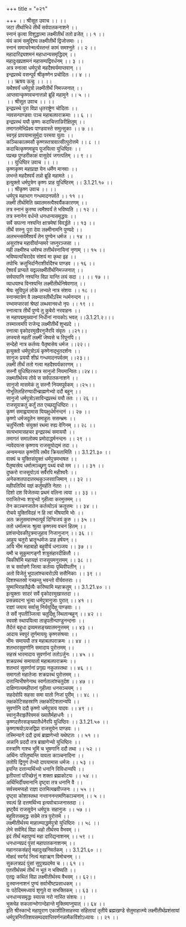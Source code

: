 +++
title = "०२१"

+++
।। श्रीसूत उवाच ।। ।।  
जटा तीर्थाभिधे तीर्थे सर्वपातकनाशने ।।  
स्नानं कृत्वा विशुद्धात्मा लक्ष्मीतीर्थं ततो व्रजेत् ।। १ ।।  
यंयं कामं समुद्दिश्य लक्ष्मीतीर्थे द्विजोत्तमाः ।।  
स्नानं समाचरेन्मर्त्यस्तन्तं कामं समश्नुते ।। २ ।।  
महादारिद्र्यशमनं महाधान्यसमृद्धिदम् ।।  
महादुःखप्रशमनं महासम्पद्विवर्धनम् ।। ३ ।।  
अत्र स्नात्वा धर्मपुत्रो महदैश्वर्यमाप्तवान् ।।  
इन्द्रप्रस्थे वसन्पूर्वं श्रीकृष्णेन प्रचोदितः ।। ४ ।।  
।। ऋषय ऊचुः ।। ।।  
यथैश्वर्यं धर्मपुत्रो लक्ष्मीतीर्थे निमज्जनात् ।।  
आप्तवान्कृष्णवचनात्तन्नो ब्रूहि महामुने ।। ५ ।।  
।। श्रीसूत उवाच ।। ।।  
इन्द्रप्रस्थे पुरा विप्रा धृतराष्ट्रेण चोदिताः ।।  
न्यवसन्पाण्डवाः पञ्च महाबलपराक्रमाः ।। ६ ।।  
इन्द्रप्रस्थं ययौ कृष्णः कदाचित्तान्निरीक्षितुम् ।।  
तमागतमेभिप्रेक्ष्य पाण्डवास्ते समुत्सुकाः ।। ७ ।।  
स्वगृहं प्रापयामासुर्मुदा परमया युताः ।।  
कञ्चित्कालमसौ कृष्णस्तत्रावात्सीत्पुरोत्तमे ।। ८ ।।  
कदाचित्कृष्णमाहूय पूजयित्वा युधिष्ठिरः ।।  
पप्रच्छ पुण्डरीकाक्षं वासुदेवं जगत्पतिम् ।। ९ ।।  
।। युधिष्ठिर उवाच ।। ।।  
कृष्णकृष्ण महाप्राज्ञ येन धर्मेण मानवाः ।।  
लभन्ते महदैश्वर्यं तन्नो ब्रूहि महामते ।।  
इत्युक्तो धर्मपुत्रेण कृष्णः प्राह युधिष्ठिरम् ।। 3.1.21.१० ।।  
।। श्रीकृष्ण उवाच ।। ।।  
धर्मपुत्र महाभाग गन्धमादनपर्वते ।। ११ ।।  
लक्ष्मी तीर्थमिति ख्यातमस्त्यैश्वर्यैककारणम् ।।  
तत्र स्नानं कुरुष्व त्वमैश्वर्यं ते भविष्यति ।। १२ ।।  
तत्र स्नानेन वर्धन्ते धनधान्यसमृद्धयः ।।  
सर्वे सपत्ना नश्यन्ति क्षात्रमेषां विवर्द्धते ।। १३ ।।  
तीर्थे सस्नुः पुरा देवा लक्ष्मीनामनि पुण्यदे ।।  
अलभन्त्सर्वमैश्वर्यं तेन पुण्येन धर्मज ।। १४ ।।  
असुरांश्च महावीर्यान्समरे जघ्नुरञ्जसा ।।  
मही लक्ष्मीश्च धर्मश्च तत्तीर्थस्नायिनां नृणाम् ।। १५ ।।  
भविष्यत्यचिरादेव संशयं मा कृथा इह ।।  
तपोभिः क्रतुभिर्दानैराशीर्वादैश्च पाण्डव ।। १६ ।।  
ऐश्वर्यं प्राप्यते यद्वल्लक्ष्मीतीर्थनिमज्जनात् ।।  
सर्वपापानि नश्यन्ति विप्रा यान्ति लयं सदा ।। ।। १७ ।।  
व्याधयश्च विनश्यन्ति लक्ष्मीतीर्थनिषेवणात् ।।  
श्रेयः सुविपुलं लोके लभ्यते नात्र संशयः ।। १८ ।।  
स्नानमात्रेण वै लक्ष्म्यास्तीर्थेऽस्मि न्धर्मनन्दन ।।  
रम्भामप्सरसां श्रेष्ठां लब्धवानवधो नृपः ।। १९ ।।  
स्नात्वात्र तीर्थे पुण्ये तु कुबेरो नरवाहनः ।।  
स महापद्ममुख्यानां निधीनां नायकोऽ भवत् ।।3.1.21.२।।।  
तस्मात्त्वमपि राजेन्द्र लक्ष्मीतीर्थे शुभप्रदे ।।  
स्नात्वा वृकोदरमुखैरनुजैरपि संवृतः ।।२१।।  
लप्स्यसे महतीं लक्ष्मीं जेष्यसे च रिपूनपि।।  
सन्देहो नात्र कर्तव्यः पैतृष्वसेय धर्मज ।।२२।।  
इत्युक्तो धर्मपुत्रोऽयं कृष्णेनाद्भुतदर्शनः ।।  
सानुजः प्रययौ शीघ्रं गन्धमादनपर्वतम् ।।२३।।  
लक्ष्मी तीर्थं ततो गत्वा महदैश्वर्यकारणम् ।।  
सस्नौ युधिष्ठिरस्तत्र सानुजो नियमान्वितः।।२४।।  
लक्ष्मतीर्थस्य तोये स सर्वपातकनाशने ।।  
सानुजो मासमेकं तु सस्नौ नियमपूर्वकम् ।।२५।।  
गोभूतिलहिरण्यादीन्ब्राह्मणेभ्यो ददौ बहून् ।।  
सानुजो धर्मपुत्रोऽसाविन्द्रप्रस्थं ययौ ततः ।। २६ ।।  
राजसूयक्रतुं कर्तुं तत एच्छद्युधिष्ठिरः ।।  
कृष्णं समाह्वयामास यियक्षुर्धर्मनन्दनं ।। २७ ।।  
कृष्णो धर्मजदूतेन समाहूतः ससम्भ्रमः ।।  
चतुर्भिरश्वैः संयुक्तं रथमा रुह्य वेगिनम् ।। २८ ।।  
सत्यभामासहचर इन्द्रप्रस्थं समाययौ ।।  
तमागतं समालोक्य प्रमोदाद्धर्मनन्दनः ।। २९ ।।  
न्यवेदयत्स कृष्णाय राजसूयोद्यमं तदा ।।  
अन्वमन्यत कृष्णोपि तथैव क्रियतामिति ।। 3.1.21.३० ।।  
वाक्यं च युक्तिसंयुक्तं धर्मपुत्रमभाषत ।।  
पैतृष्वस्रेय धर्मात्मञ्च्छृणु पथ्यं वचो मम ।। ।। ३१ ।।  
दुष्करो राजसूयोऽयं सर्वैरपि महीश्वरैः ।।  
अनेकशतपादातरथकुञ्जरवाजिमान् ।। ३२ ।।  
महीपतिरिमं यज्ञं कर्तुमर्हति नेतरः ।।  
दिशो दश विजेतव्या प्रथमं वलिना त्वया ।। ३३ ।।  
पराजितेभ्यः शत्रुभ्यो गृहीत्वा करमुत्तमम् ।।  
तेन काञ्चनजातेन कर्तव्योऽयं क्रतूत्तमः ।। ३४ ।।  
रोचये युक्तिविदहं न हि त्वां भीषयामि भोः ।।  
अतः क्रतुसमारम्भात्पूर्वं दिग्विजयं कुरु ।। ३५ ।।  
ततो धर्मात्मजः श्रुत्वा कृष्णस्य वचनं हितम् ।।  
प्रशंसन्देवकीपुत्रमाजुहाव निजानुजान् ।। ३६ ।।  
आहूय चतुरो भ्रातॄन्धर्मजः प्राह हर्षयन् ।।  
अयि भीम महाबाहो बहुवीर्य धनञ्जय ।। ३७ ।।  
यमौ च सुकुमागङ्गौ शत्रुसंहारदीक्षितौ ।।  
चिकीर्षामि महायज्ञं राजसूयमनुत्तमम् ।। ३८ ।।  
स च सर्वान्रणे जित्वा कर्तव्यः पृथिवीपतीन् ।।  
अतो विजेतुं भूपालांश्चत्वरोऽपि ससैनिकाः ।। ३९ ।।  
दिशश्चतस्रो गच्छन्तु भवन्तो वीर्यवत्तराः ।।  
युष्माभिराहतैर्द्रव्यैः करिष्यामि महाक्रतुम् ।। 3.1.21.४० ।।  
इत्युक्ताः सादरं सर्वे वृकोदरमुखास्तदा ।।  
प्रसन्नवदना भूत्वा धर्मपुत्रानुजाः पुरात् ।। ४१ ।।  
राज्ञां जयाय सर्वासु निर्ययुर्दिक्षु पाण्डवाः ।।  
ते सर्वे नृपतीञ्जित्वा चतुर्दिक्षु स्थितान्बहून् ।। ४२ ।।  
स्ववशे स्थापयित्वा तान्नृपतीन्पाण्डुनन्दनाः ।।  
तैर्दत्तं बहुधा द्रव्यमसङ्ख्यातमनुत्तमम् ।। ४३ ।।  
आदाय स्वपुरं तूर्णमाययुः कृष्णसंश्रयाः ।।  
भीमः समाययौ तत्र महाबलपराक्रमः ।। ४४ ।।  
शतभारसुवर्णानि समादाय पुरोत्तमम् ।।  
सहस्रं भारमादाय सुवर्णानां ततोऽर्जुनः ।। ४५ ।।  
शक्रप्रस्थं समायातो महाबलपराक्रमः ।।  
शतभारं सुवर्णानां प्रगृह्य नकुलस्तथा ।। ४६ ।।  
समागतो महातेजाः शक्रप्रस्थं पुरोत्तमम् ।।  
दत्तान्विभीषणेनाथ स्वर्णतालांश्चतुर्दश ।। ४७ ।।  
दाक्षिणात्यमहीपानां गृहीत्वा धनसञ्चयम् ।।  
सहदेवोपि सहसा समा यातो निजां पुरीम् ।। ४८ ।।  
लक्षकोटिसहस्राणि लक्षकोटिशतान्यपि ।।  
सुवर्णानि ददौ कृष्णो धर्मपुत्राय यादवः ।। ४९ ।।  
स्वानुजैराहृतैरेवमसं ख्यातैर्महाधनैः ।।  
कृष्णदत्तैरसङ्ख्यातैर्धनैरपि युधिष्ठिरः ।। 3.1.21.५० ।।  
कृष्णाश्रयोऽयजद्विप्रा राजसूयेन पाण्डवः ।।  
तस्मिन्यागे ददौ द्रव्यं ब्राह्मणेभ्यो यथेष्टतः ।। ५१ ।।  
अन्नानि प्रददौ तत्र ब्राह्मणेभ्यो युधिष्ठिरः ।।  
वस्त्राणि गाश्च भूमिं च भूषणानि ददौ तथा ।। ५२ ।।  
अर्थिनः परितुष्यन्ति यावता काञ्चनादिना ।।  
ततोपि द्विगुणं तेभ्यो दापयामास धर्मजः ।। ५३ ।।  
इयन्ति दत्तान्यर्थिभ्यो धनानि विविधान्यपि ।।  
इतीयत्तां परिच्छेत्तुं न शक्ता ब्रह्मकोटयः ।। ५४ ।।  
अर्थिभिर्दीयमानानि दृष्ट्वा तत्र धनानि वै ।।  
सर्वस्वमप्यहो राज्ञा दत्तमित्यब्रवीज्जनः ।। ५५ ।।  
दृष्ट्वा कोशास्तथा नन्ताननन्तमणिकाञ्चनान् ।। ५ ।।  
स्वल्पं हि दत्तमर्थिभ्य इत्यवोचञ्जनास्तदा ।।  
इष्ट्वैवं राजसूयेन धर्मपुत्रः सहानुजः ।। ५७ ।।  
बहुवित्तसमृद्धः सन्रेमे तत्र पुरोत्तमे ।।  
लक्ष्मीतीर्थस्य माहात्म्याद्धर्मपुत्रो युधिष्ठिरः ।। ५८ ।।  
लेभे सर्वमिदं विप्रा अहो तीर्थस्य वैभवम् ।।  
इदं तीर्थं महापुण्यं महा दारिद्यनाशनम् ।। ५९ ।।  
धनधान्यप्रदं पुंसां महापातकनाशनम् ।।  
महानरकसंहर्तृ महादुःखनिवर्तकम् ।। 3.1.21.६० ।।  
मोक्षदं स्वर्गदं नित्यं महाऋण विमोचनम् ।।  
सुकलत्रप्रदं पुंसां सुपुत्रप्रदमेव च ।। ६१ ।।  
एतत्तीर्थसमं तीर्थं न भूतं न भविष्यति ।।  
एतद्वः कथितं विप्रा लक्ष्मीतीर्थस्य वैभवम् ।। ६२।।  
दुःस्वप्ननाशनं पुण्यं सर्वाभीष्टप्रसाधकम् ।।  
यः पठेदिममध्यायं शृणुते वा सभक्तिकम् ।। ६३ ।।  
धनधान्यसमृद्धः स्यात्स नरो नास्ति संशयः ।।  
भुक्त्वेह सकलान्भोगान्देहान्ते मुक्तिमाप्नुयात् ।। ६४ ।।  
इति श्रीस्कान्दे महापुराण एकाशीतिसाहस्या संहितायां तृतीये ब्रह्मखण्डे सेतुमाहात्म्ये लक्ष्मीतीर्थप्रशंसायां धर्मपुत्रनिरतिशयसम्पदवाप्तिवर्णनन्नामैकविंशोऽध्यायः ।। २१ ।।